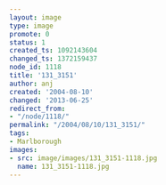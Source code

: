 ```yaml
---
layout: image
type: image
promote: 0
status: 1
created_ts: 1092143604
changed_ts: 1372159437
node_id: 1118
title: '131_3151'
author: anj
created: '2004-08-10'
changed: '2013-06-25'
redirect_from:
- "/node/1118/"
permalink: "/2004/08/10/131_3151/"
tags:
- Marlborough
images:
- src: image/images/131_3151-1118.jpg
  name: 131_3151-1118.jpg
---
```


